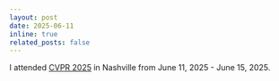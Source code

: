 ```yaml
---
layout: post
date: 2025-06-11
inline: true
related_posts: false
---
```


I attended [CVPR 2025](https://cvpr.thecvf.com/virtual/2025/index.html) in Nashville from June 11, 2025 - June 15, 2025.